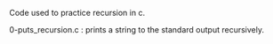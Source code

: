 Code used to practice recursion in c.

0-puts_recursion.c : prints a string to the standard output recursively.
